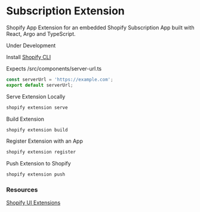 # Subscription Extension

Shopify App Extension for an embedded Shopify Subscription App built with React, Argo and TypeScript.

Under Development

Install [Shopify CLI](https://shopify.dev/tools/cli/installation)

Expects /src/components/server-url.ts

```javascript
const serverUrl = 'https://example.com';
export default serverUrl;
```

Serve Extension Locally

```bash
shopify extension serve
```

Build Extension

```bash
shopify extension build
```

Register Extension with an App

```bash
shopify extension register
```

Push Extension to Shopify

```bash
shopify extension push
```

### Resources

[Shopify UI Extensions](https://github.com/Shopify/ui-extensions)

